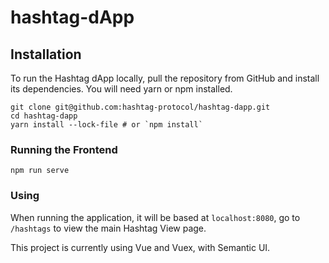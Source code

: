 # hashtag-dApp

## Installation

To run the Hashtag dApp locally, pull the repository from GitHub and install its dependencies. You will need yarn or npm installed.

```
git clone git@github.com:hashtag-protocol/hashtag-dapp.git
cd hashtag-dapp
yarn install --lock-file # or `npm install`
```

### Running the Frontend

```
npm run serve
```

### Using

When running the application, it will be based at `localhost:8080`, go to `/hashtags` to view the main Hashtag View page.

This project is currently using Vue and Vuex, with Semantic UI.
